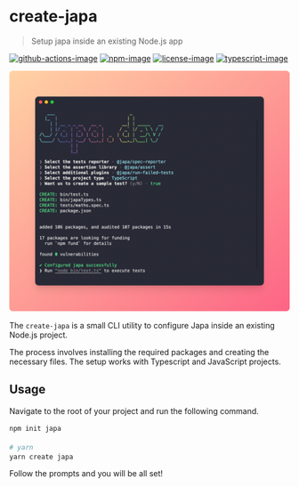 # create-japa
> Setup japa inside an existing Node.js app

[![github-actions-image]][github-actions-url] [![npm-image]][npm-url] [![license-image]][license-url] [![typescript-image]][typescript-url]

![](./banner.png)

The `create-japa` is a small CLI utility to configure Japa inside an existing Node.js project.

The process involves installing the required packages and creating the necessary files. The setup works with Typescript and JavaScript projects.

## Usage
Navigate to the root of your project and run the following command.

```sh
npm init japa

# yarn
yarn create japa
```

Follow the prompts and you will be all set!

[github-actions-image]: https://img.shields.io/github/actions/workflow/status/japa/create-japa/test.yml?style=for-the-badge
[github-actions-url]: https://github.com/japa/create-japa/actions/workflows/test.yml "github-actions"

[npm-image]: https://img.shields.io/npm/v/create-japa.svg?style=for-the-badge&logo=npm
[npm-url]: https://npmjs.org/package/create-japa "npm"

[license-image]: https://img.shields.io/npm/l/create-japa?color=blueviolet&style=for-the-badge
[license-url]: LICENSE.md "license"

[typescript-image]: https://img.shields.io/badge/Typescript-294E80.svg?style=for-the-badge&logo=typescript
[typescript-url]:  "typescript"
